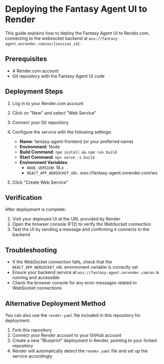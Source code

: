 # Deploying the Fantasy Agent UI to Render

This guide explains how to deploy the Fantasy Agent UI to Render.com, connecting to the websocket backend at `wss://fantasy-agent.onrender.com/ws/{session_id}`.

## Prerequisites

- A Render.com account
- Git repository with the Fantasy Agent UI code

## Deployment Steps

1. Log in to your Render.com account
2. Click on "New" and select "Web Service"
3. Connect your Git repository
4. Configure the service with the following settings:
   - **Name**: fantasy-agent-frontend (or your preferred name)
   - **Environment**: Node
   - **Build Command**: `npm install && npm run build`
   - **Start Command**: `npx serve -s build`
   - **Environment Variables**:
     - `NODE_VERSION`: 18.x
     - `REACT_APP_WEBSOCKET_URL`: wss://fantasy-agent.onrender.com/ws

5. Click "Create Web Service"

## Verification

After deployment is complete:

1. Visit your deployed UI at the URL provided by Render
2. Open the browser console (F12) to verify the WebSocket connection
3. Test the UI by sending a message and confirming it connects to the backend

## Troubleshooting

- If the WebSocket connection fails, check that the `REACT_APP_WEBSOCKET_URL` environment variable is correctly set
- Ensure your backend service at `wss://fantasy-agent.onrender.com/ws` is running and accessible
- Check the browser console for any error messages related to WebSocket connections

## Alternative Deployment Method

You can also use the `render.yaml` file included in this repository for deployment:

1. Fork this repository
2. Connect your Render account to your GitHub account
3. Create a new "Blueprint" deployment in Render, pointing to your forked repository
4. Render will automatically detect the `render.yaml` file and set up the service accordingly 